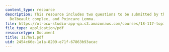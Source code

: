 ```yaml
---
content_type: resource
description: This resource includes two questions to be submitted by the student on
  Dolbeault complex, and Poincare Lemma.
file: https://ol-ocw-studio-app-qa.s3.amazonaws.com/courses/18-117-topics-in-several-complex-variables-spring-2005/2454c66e1a1a8209e71f67863b93acac_117hw1.pdf
file_type: application/pdf
resourcetype: Document
title: 117hw1.pdf
uid: 2454c66e-1a1a-8209-e71f-67863b93acac
---
```

